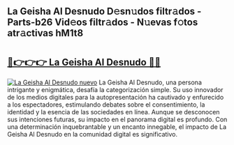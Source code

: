 ## La Geisha Al Desnudo D𝚎sn𝚞dos filtr𝚊dos - Parts-b26 Vid𝚎os filtr𝚊dos - N𝚞evas f𝚘tos atr𝚊ctivas hM1t8

# <h2><a href="http://mb0qk4u.tromn.icu/?c=La+Geisha+Al+Desnudo">🔗👉👉👉 La Geisha Al Desnudo 🔗🔗</a></h2>

[![La Geisha Al Desnudo nuevo](https://i.imgur.com/pEAQMta.gif)](http://mb0qk4u.tromn.icu/?c=La+Geisha+Al+Desnudo)
La Geisha Al Desnudo, una persona intrigante y enigmática, desafía la categorización simple. Su uso innovador de los medios digitales para la autopresentación ha cautivado y enfurecido a los espectadores, estimulando debates sobre el consentimiento, la identidad y la esencia de las sociedades en línea. Aunque se desconocen sus intenciones futuras, su impacto en el panorama digital es profundo. Con una determinación inquebrantable y un encanto innegable, el impacto de La Geisha Al Desnudo en la comunidad digital es significativo.
